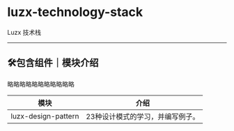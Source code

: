 # luzx-technology-stack

Luzx 技术栈
__________________

## 🛠️包含组件｜模块介绍
略略略略略略略略略略略



| 模块                  | 介绍                |
|---------------------|-------------------|
| luzx-design-pattern | 23种设计模式的学习，并编写例子。 |